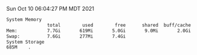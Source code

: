 Sun Oct 10 06:04:27 PM MDT 2021
```bash
System Memory
               total        used        free      shared  buff/cache   available
Mem:           7.7Gi       619Mi       5.0Gi       9.0Mi       2.0Gi       6.7Gi
Swap:          7.6Gi       277Mi       7.4Gi
System Storage
685M	.
```
